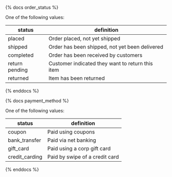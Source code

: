 {% docs order_status %}
	
One of the following values: 

| status         | definition                                       |
|----------------|--------------------------------------------------|
| placed         | Order placed, not yet shipped                    |
| shipped        | Order has been shipped, not yet been delivered   |
| completed      | Order has been received by customers             |
| return pending | Customer indicated they want to return this item |
| returned       | Item has been returned                           |

{% enddocs %}


{% docs payment_method %}
	
One of the following values: 

| status         | definition                                       |
|----------------|--------------------------------------------------|
| coupon         | Paid using coupons                               |
| bank_transfer  | Paid via net banking                             |
| gift_card      | Paid using a corp gift card                      |
| credit_carding | Paid by swipe of a credit card                   |

{% enddocs %}